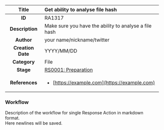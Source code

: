 | Title                       | Get ability to analyse file hash         |
|:---------------------------:|:--------------------|
| **ID**                      | RA1317            |
| **Description**             | Make sure you have the ability to analyse a file hash   |
| **Author**                  | your name/nickname/twitter        |
| **Creation Date**           | YYYY/MM/DD |
| **Category**                | File      |
| **Stage**                   |[RS0001: Preparation](../Response_Stages/RS0001.md)| 
| **References** |<ul><li>[https://example.com](https://example.com)</li></ul>|

### Workflow

Description of the workflow for single Response Action in markdown format.  
Here newlines will be saved.  
